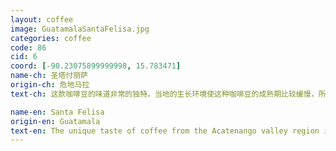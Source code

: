 ```yaml
---
layout: coffee
image: GuatamalaSantaFelisa.jpg
categories: coffee
code: 86
cid: 6
coord: [-90.23075899999998, 15.783471]
name-ch: 圣塔付丽萨
origin-ch: 危地马拉
text-ch: 这款咖啡豆的味道非常的独特。当地的生长环境使这种咖啡豆的成熟期比较缓慢，所以成熟的果实积累了更丰富的风味：黑巧克力、红苹果、樱桃、葡萄等。浓厚的口感更使这款咖啡豆成为世界上口味最丰富的豆子之一。

name-en: Santa Felisa 
origin-en: Guatamala
text-en: The unique taste of coffee from the Acatenango valley region is determined by the micro-climate, which make the beans ripen slowly.  It gives the coffee a rich dark chocolate, red apple and soft cherry aroma with a taste of milk chocolate and grapes.  Its creamy full body and clean finish make this coffee revered as one of the most flavorful and nuanced cups in the world.  This coffee grown exclusively in the San Antonio plot has a Q score of 86. 
---
```

